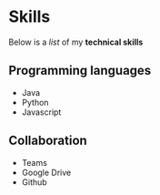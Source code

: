 # Skills

Below is a _list_ of my **technical skills**

## Programming languages
- Java
- Python 
- Javascript

## Collaboration
- Teams
- Google Drive
- Github
